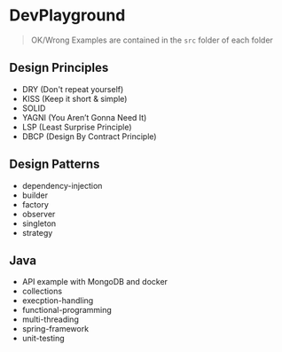 # DevPlayground

> OK/Wrong Examples are contained in the `src` folder of each folder

## Design Principles
- DRY (Don't repeat yourself)
- KISS (Keep it short & simple)
- SOLID
- YAGNI (You Aren’t Gonna Need It)
- LSP (Least Surprise Principle)
- DBCP (Design By Contract Principle)

## Design Patterns
- dependency-injection
- builder
- factory
- observer
- singleton
- strategy

## Java
- API example with MongoDB and docker
- collections
- execption-handling
- functional-programming
- multi-threading
- spring-framework
- unit-testing
